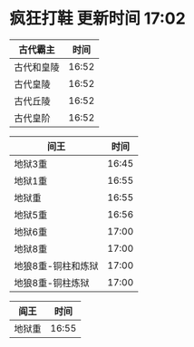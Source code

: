# 疯狂打鞋 更新时间 17:02

| 古代霸主   | 时间    |
|--------|-------|
| 古代和皇陵 | 16:52 |
| 古代皇陵 | 16:52 |
| 古代丘陵 | 16:52 |
| 古代皇阶 | 16:52 |

| 间王   | 时间    |
|--------|-------|
| 地狱3重 | 16:45 |
| 地狱1重 | 16:55 |
| 地狱重 | 16:55 |
| 地狱5重 | 16:56 |
| 地狱6重 | 17:00 |
| 地狱8重 | 17:00 |
| 地狼8重-铜柱和炼狱 | 17:00 |
| 地狼8重-铜柱炼狱 | 17:00 |

| 阎王   | 时间    |
|--------|-------|
| 地狱重 | 16:55 |